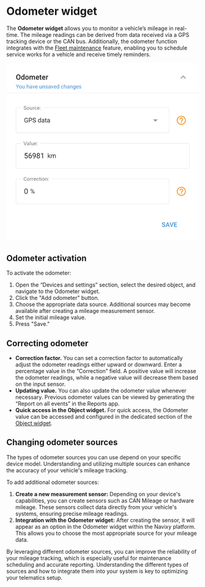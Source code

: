# Odometer widget

The **Odometer widget** allows you to monitor a vehicle’s mileage in real-time. The mileage readings can be derived from data received via a GPS tracking device or the CAN bus. Additionally, the odometer function integrates with the [Fleet maintenance](../../fleet-management/maintenance.md) feature, enabling you to schedule service works for a vehicle and receive timely reminders.

![image-20240815-181307.png](attachments/image-20240815-181307.png)

## Odometer activation

To activate the odometer:

1. Open the “Devices and settings” section, select the desired object, and navigate to the Odometer widget.
2. Click the "Add odometer" button.
3. Choose the appropriate data source. Additional sources may become available after creating a mileage measurement sensor.
4. Set the initial mileage value.
5. Press "Save."

## Correcting odometer

* **Correction factor.** You can set a correction factor to automatically adjust the odometer readings either upward or downward. Enter a percentage value in the “Correction” field. A positive value will increase the odometer readings, while a negative value will decrease them based on the input sensor.
* **Updating value.** You can also update the odometer value whenever necessary. Previous odometer values can be viewed by generating the “Report on all events” in the Reports app.
* **Quick access in the Object widget.** For quick access, the Odometer value can be accessed and configured in the dedicated section of the [Object widget](../../gps-tracking/objects-list/object-widget.md).

## Changing odometer sources

The types of odometer sources you can use depend on your specific device model. Understanding and utilizing multiple sources can enhance the accuracy of your vehicle's mileage tracking.

To add additional odometer sources:

1. **Create a new measurement sensor:** Depending on your device's capabilities, you can create sensors such as CAN Mileage or hardware mileage. These sensors collect data directly from your vehicle's systems, ensuring precise mileage readings.
2. **Integration with the Odometer widget:** After creating the sensor, it will appear as an option in the Odometer widget within the Navixy platform. This allows you to choose the most appropriate source for your mileage data.

By leveraging different odometer sources, you can improve the reliability of your mileage tracking, which is especially useful for maintenance scheduling and accurate reporting. Understanding the different types of sources and how to integrate them into your system is key to optimizing your telematics setup.
